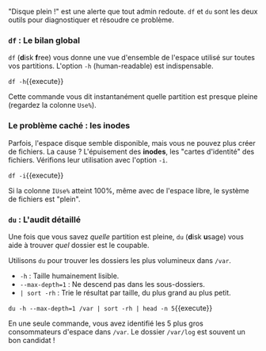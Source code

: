 "Disque plein !" est une alerte que tout admin redoute. `df` et `du` sont les deux outils pour diagnostiquer et résoudre ce problème.

### `df` : Le bilan global

`df` (**d**isk **f**ree) vous donne une vue d'ensemble de l'espace utilisé sur toutes vos partitions. L'option `-h` (human-readable) est indispensable.

`df -h`{{execute}}

Cette commande vous dit instantanément quelle partition est presque pleine (regardez la colonne `Use%`).

### Le problème caché : les inodes

Parfois, l'espace disque semble disponible, mais vous ne pouvez plus créer de fichiers. La cause ? L'épuisement des **inodes**, les "cartes d'identité" des fichiers. Vérifions leur utilisation avec l'option `-i`.

`df -i`{{execute}}

Si la colonne `IUse%` atteint 100%, même avec de l'espace libre, le système de fichiers est "plein".

### `du` : L'audit détaillé

Une fois que vous savez *quelle* partition est pleine, `du` (**d**isk **u**sage) vous aide à trouver *quel* dossier est le coupable.

Utilisons `du` pour trouver les dossiers les plus volumineux dans `/var`.
-   `-h` : Taille humainement lisible.
-   `--max-depth=1` : Ne descend pas dans les sous-dossiers.
-   `| sort -rh` : Trie le résultat par taille, du plus grand au plus petit.

`du -h --max-depth=1 /var | sort -rh | head -n 5`{{execute}}

En une seule commande, vous avez identifié les 5 plus gros consommateurs d'espace dans `/var`. Le dossier `/var/log` est souvent un bon candidat !